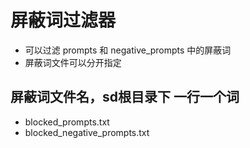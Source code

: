 # 屏蔽词过滤器

- 可以过滤 prompts 和 negative_prompts 中的屏蔽词
- 屏蔽词文件可以分开指定

## 屏蔽词文件名，sd根目录下 一行一个词 
- blocked_prompts.txt
- blocked_negative_prompts.txt